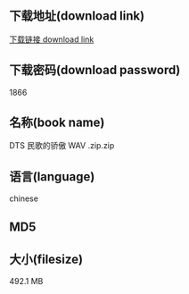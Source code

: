 ## 下载地址(download link)
[下载链接 download link](https://tutu365.netlify.app/?s=DTS+%E6%B0%91%E6%AD%8C%E7%9A%84%E9%AA%84%E5%82%B2+WAV+.zip)

## 下载密码(download password)
1866

## 名称(book name)
DTS 民歌的骄傲 WAV .zip.zip

## 语言(language)
chinese

## MD5


## 大小(filesize)
492.1 MB
